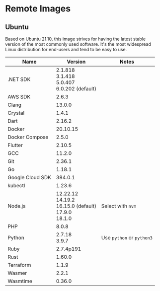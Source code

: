 # Remote Images

## Ubuntu

Based on Ubuntu 21.10, this image strives for having the latest stable version of the most commonly used software. It's the most widespread Linux distribution for end-users and tend to be easy to use.

<!-- BEGIN GENERATED SECTION: ubuntu -->

| Name | Version | Notes |
| ---- | ------- | ----- |
| .NET SDK | 2.1.818<br>3.1.418<br>5.0.407<br>6.0.202 (default) |
| AWS SDK | 2.6.3 |
| Clang | 13.0.0 |
| Crystal | 1.4.1 |
| Dart | 2.16.2 |
| Docker | 20.10.15 |
| Docker Compose | 2.5.0 |
| Flutter | 2.10.5 |
| GCC | 11.2.0 |
| Git | 2.36.1 |
| Go | 1.18.1 |
| Google Cloud SDK | 384.0.1 |
| kubectl | 1.23.6 |
| Node.js | 12.22.12<br>14.19.2<br>16.15.0 (default)<br>17.9.0<br>18.1.0 | Select with `nvm` |
| PHP | 8.0.8 |
| Python | 2.7.18<br>3.9.7 | Use `python` or `python3` |
| Ruby | 2.7.4p191 |
| Rust | 1.60.0 |
| Terraform | 1.1.9 |
| Wasmer | 2.2.1 |
| Wasmtime | 0.36.0 |

<!-- END GENERATED SECTION: ubuntu -->
